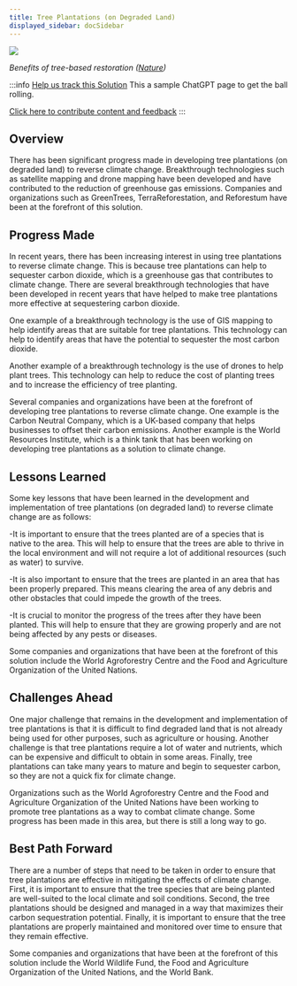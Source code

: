 ```yaml
---
title: Tree Plantations (on Degraded Land)
displayed_sidebar: docSidebar
---
```

![](/../static/img/tree-plantations-on-degraded-land-.jpg)

*Benefits of tree-based restoration ([Nature](https://www.nature.org/content/dam/tnc/nature/en/documents/Business_of_Planting_Trees_Report.pdf))*

:::info [Help us track this Solution](contribute)
This a sample ChatGPT page to get the ball rolling.

[Click here to contribute content and feedback](contribute)
:::

## Overview

There has been significant progress made in developing tree plantations (on degraded land) to reverse climate change. Breakthrough technologies such as satellite mapping and drone mapping have been developed and have contributed to the reduction of greenhouse gas emissions. Companies and organizations such as GreenTrees, TerraReforestation, and Reforestum have been at the forefront of this solution.

## Progress Made

In recent years, there has been increasing interest in using tree plantations to reverse climate change. This is because tree plantations can help to sequester carbon dioxide, which is a greenhouse gas that contributes to climate change. There are several breakthrough technologies that have been developed in recent years that have helped to make tree plantations more effective at sequestering carbon dioxide.

One example of a breakthrough technology is the use of GIS mapping to help identify areas that are suitable for tree plantations. This technology can help to identify areas that have the potential to sequester the most carbon dioxide.

Another example of a breakthrough technology is the use of drones to help plant trees. This technology can help to reduce the cost of planting trees and to increase the efficiency of tree planting.

Several companies and organizations have been at the forefront of developing tree plantations to reverse climate change. One example is the Carbon Neutral Company, which is a UK-based company that helps businesses to offset their carbon emissions. Another example is the World Resources Institute, which is a think tank that has been working on developing tree plantations as a solution to climate change.

## Lessons Learned

Some key lessons that have been learned in the development and implementation of tree plantations (on degraded land) to reverse climate change are as follows: 

\-It is important to ensure that the trees planted are of a species that is native to the area. This will help to ensure that the trees are able to thrive in the local environment and will not require a lot of additional resources (such as water) to survive.

\-It is also important to ensure that the trees are planted in an area that has been properly prepared. This means clearing the area of any debris and other obstacles that could impede the growth of the trees.

\-It is crucial to monitor the progress of the trees after they have been planted. This will help to ensure that they are growing properly and are not being affected by any pests or diseases.

Some companies and organizations that have been at the forefront of this solution include the World Agroforestry Centre and the Food and Agriculture Organization of the United Nations.

## Challenges Ahead

One major challenge that remains in the development and implementation of tree plantations is that it is difficult to find degraded land that is not already being used for other purposes, such as agriculture or housing. Another challenge is that tree plantations require a lot of water and nutrients, which can be expensive and difficult to obtain in some areas. Finally, tree plantations can take many years to mature and begin to sequester carbon, so they are not a quick fix for climate change.

Organizations such as the World Agroforestry Centre and the Food and Agriculture Organization of the United Nations have been working to promote tree plantations as a way to combat climate change. Some progress has been made in this area, but there is still a long way to go.

## Best Path Forward

There are a number of steps that need to be taken in order to ensure that tree plantations are effective in mitigating the effects of climate change. First, it is important to ensure that the tree species that are being planted are well-suited to the local climate and soil conditions. Second, the tree plantations should be designed and managed in a way that maximizes their carbon sequestration potential. Finally, it is important to ensure that the tree plantations are properly maintained and monitored over time to ensure that they remain effective.

Some companies and organizations that have been at the forefront of this solution include the World Wildlife Fund, the Food and Agriculture Organization of the United Nations, and the World Bank.